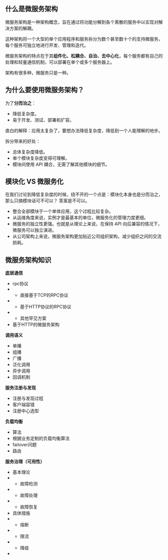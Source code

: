 ## 什么是微服务架构
微服务架构是一种架构概念，旨在通过将功能分解到各个离散的服务中以实现对解决方案的解耦。

这种架构将一个大型的单个应用程序和服务拆分为数个甚至数十个的支持微服务，每个服务可独立地进行开发、管理和迭代。

微服务架构的特点在于其**组件化、松耦合、自治、去中心化**，每个服务都有自己的处理和轻量通信机制，可以部署在单个或多个服务器上。

架构有很多种，微服务只是一种。

## 为什么要使用微服务架构？
为了**分而治之**：
- 降低复杂度。
- 易于开发、测试、部署和扩容。

直白的解释：应用太复杂了，要想办法降低复杂度，降低到一个人能理解的地步。

拆分带来的好处：
- 总体复杂度降低。
- 单个模块复杂度变得可理解。
- 模块间使用 API 耦合，无需了解其他模块的细节。

## 模块化 VS 微服务化
在我们讨论到降低复杂度的时候，绕不开的一个点是：模块化本身也是分而治之，那么只搞模块话可不可以？
答案是不可以。
- 整合全部模块于一个单体应用，这个过程比较复杂。
- 从运维角度来说，实例才是最基本的单位，微服务化的管理力度更细。
- 微服务的独立性更强。也就是从理论上来说，在保持 API 向后兼容的情况下，微服务可以独立演进。
- 从公司架构上来说，微服务架构更加贴近公司组织架构，减少组织之间的交流损耗。


## 微服务架构知识

**底层通信**
- rpc协议
- - 直接基于TCP的RPC协议
- - 基于HTTP协议的RPC协议
- - 其他罕见方案
- 基于HTTP的微服务架构

**调用语义**
- 单播
- 组播
- 广播
- 泛化调用
- 异步调用
- 回调机制

**服务注册与发现**
- 注册与发现过程
- 客户端容错
- 注册中心选型

**负载均衡**
- 算法
- 根据业务定制的负载均衡算法
- failover问题
- 路由

**服务治理（可用性）**
- 基本理论
- - 故障检测
- - 故障处理
- - 故障恢复
- 具体措施
- - 熔断
- - 限流
- - 降级
- 
